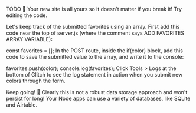 TODO 🚧
Your new site is all yours so it doesn't matter if you break it! Try editing the code.

Let's keep track of the submitted favorites using an array. First add this code near the top of server.js (where the comment says ADD FAVORITES ARRAY VARIABLE):

const favorites = [];
In the POST route, inside the if(color) block, add this code to save the submitted value to the array, and write it to the console:

favorites.push(color);
console.log(favorites);
Click Tools > Logs at the bottom of Glitch to see the log statement in action when you submit new colors through the form.

Keep going! 🚀
Clearly this is not a robust data storage approach and won't persist for long! Your Node apps can use a variety of databases, like SQLite and Airtable.

